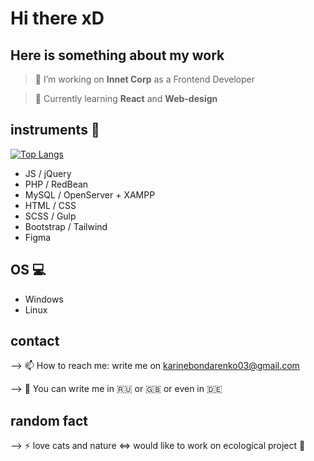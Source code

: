# Hi there xD

## Here is something about my work

>🔭 I’m working on **Innet Corp** as a Frontend Developer

> 🌱 Currently learning **React** and **Web-design**


## instruments :construction:


<!-- [![Top Langs](https://github-readme-stats.vercel.app/api/top-langs/?username=LivingTribunal18&layout=compact)](https://github.com/anuraghazra/github-readme-stats)
 -->
[![Top Langs](https://github-readme-stats.vercel.app/api/top-langs/?username=LivingTribunal18&langs_count=8)](https://github.com/LivingTribunal18/github-readme-stats)


- JS / jQuery
- PHP / RedBean
- MySQL / OpenServer + XAMPP 
- HTML / CSS
- SCSS / Gulp
- Bootstrap / Tailwind
- Figma


## OS :computer:
- Windows
- Linux


## contact
--> 📫 How to reach me: write me on karinebondarenko03@gmail.com

--> :round_pushpin: You can write me in  :ru:  or  :gb:  or  even in  :de:


## random fact
--> ⚡ love cats and nature <=> would like to work on ecological project :evergreen_tree:

